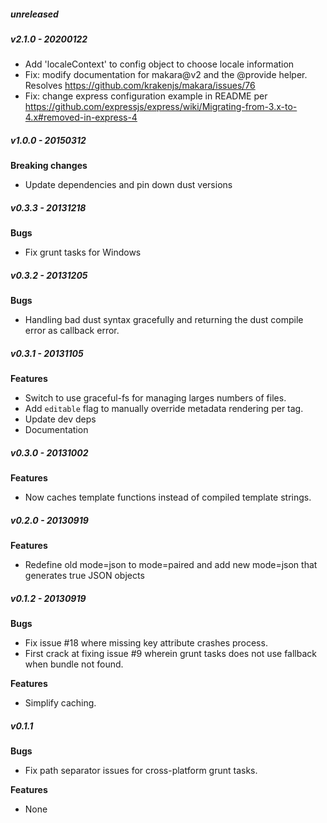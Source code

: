 ##### unreleased


##### v2.1.0 - 20200122

- Add 'localeContext' to config object to choose locale information
- Fix: modify documentation for makara@v2 and the @provide helper. Resolves https://github.com/krakenjs/makara/issues/76
- Fix: change express configuration example in README per https://github.com/expressjs/express/wiki/Migrating-from-3.x-to-4.x#removed-in-express-4

##### v1.0.0 - 20150312

**Breaking changes**
- Update dependencies and pin down dust versions

##### v0.3.3 - 20131218
**Bugs**
- Fix grunt tasks for Windows


##### v0.3.2 - 20131205
**Bugs**
- Handling bad dust syntax gracefully and returning the dust compile error as callback error.

##### v0.3.1 - 20131105
**Features**
- Switch to use graceful-fs for managing larges numbers of files.
- Add `editable` flag to manually override metadata rendering per tag.
- Update dev deps
- Documentation

##### v0.3.0 - 20131002

**Features**
- Now caches template functions instead of compiled template strings.


##### v0.2.0 - 20130919

**Features**
- Redefine old mode=json to mode=paired and add new mode=json that generates true JSON objects

##### v0.1.2 - 20130919

**Bugs**
- Fix issue #18 where missing key attribute crashes process.
- First crack at fixing issue #9 wherein grunt tasks does not use fallback when bundle not found.

**Features**
- Simplify caching.


##### v0.1.1

**Bugs**
- Fix path separator issues for cross-platform grunt tasks.

**Features**
- None
